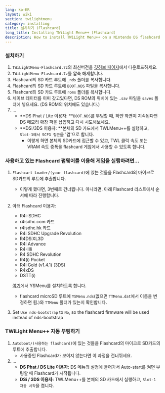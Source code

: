 ```yaml
---
lang: ko-KR
layout: wiki
section: twilightmenu
category: installing
title: 설치하기 (Flashcard)
long_title: Installing TWiLight Menu++ (Flashcard)
description: How to install TWiLight Menu++ on a Nintendo DS flashcard
---
```


### 설치하기
1. `TWiLightMenu-Flashcard.7z`의 최신버전을 [깃허브 페이지](https://github.com/DS-Homebrew/TWiLightMenu/releases)에서 다운로드하세요.
1. `TWiLightMenu-Flashcard.7z`를 압축 해제합니다.
1. Flashcard의 SD 카드 루트에 `_nds` 폴더를 복사합니다.
1. Flashcard의 SD 카드 루트에 `BOOT.NDS` 파일을 복사합니다.
1. Flashcard의 SD 카드 루트에 `roms` 폴더를 복사합니다.
1. 세이브 데이터를 이미 갖고있다면, DS ROM의 위치에 있는 `.sav` 파일을 `saves` 폴더에 넣으세요. (DS ROM의 위치에도 있습니다.)
1. ...
   - **DS Phat / Lite 이용자: **`BOOT.NDS`를 부팅할 때, 하얀 화면이 지속된다면 DS 메모리 확장 팩을 삽입하고 다시 시도해보세요.
   - **DSi/3DS 이용자: **본체의 SD 카드에서 TWLMenu++를 실행하고, `Slot-1에서 SCFG 접근`을 '켬'으로 합니다.
      - 이렇게 하면 본체의 SD카드에 접근할 수 있고, TWL 클럭 속도 또는 VRAM 속도 증폭을 flashcard 게임에서 사용할 수 있도록 합니다.

### 사용하고 있는 Flashcard 펌웨어를 이용해 게임을 실행하려면...
1. `Flashcart Loader/(your flashcard)`에 있는 것들을 Flashcard의 마이크로 SD카드의 루트에 추출합니다.
   - 이렇게 했다면, 3번째로 건너뜁니다. 아니라면, 아래 Flashcard 리스트에서 순서에 따라 진행합니다.

1. 아래 Flashcard 이용자:
   - R4i-SDHC
   - r4isdhc.com 카드
   - r4isdhc.hk 카드
   - R4i SDHC Upgrade Revolution
   - R4DSiXL3D
   - R4i Advance
   - R4-IIIi
   - R4 SDHC Revolution
   - R4(i) Pocket
   - R4i Gold (v1.4.1) (3DS)
   - R4xDS
   - DSTT(i)

   [여기](https://gbatemp.net/threads/retrogamefan-updates-releases.267243/)에서 YSMenu를 설치하도록 합니다.
      - flashcard microSD 루트에 `YSMenu.nds`(없으면 `TTMenu.dat`에서 이름을 변경하면 됨.)와 `TTMenu` 폴더가 있는지 확인합니다.
1. Set `Use nds-bootstrap` to `No`, so the flashcard firmware will be used instead of nds-bootstrap

### TWiLight Menu++ 자동 부팅하기
1. `Autoboot/(사용하는 flashcard)`에 있는 것들을 Flashcard의 마이크로 SD카드의 루트에 추출합니다.
   - 사용중인 Flashcard가 보이지 않는다면 이 과정을 건너뛰세요.
1. ...
   - **DS Phat / DS Lite 이용자:** DS 메뉴의 설정에 들어가서 Auto-start를 켜면 부팅할 때 Flashcard가 시작됩니다.
   - **DSi / 3DS 이용자:** TWLMenu++를 본체의 SD 카드에서 실행하고, `Slot-1 자동 시작`을 켭니다.
